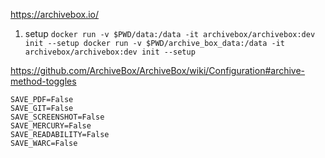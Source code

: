
https://archivebox.io/

1. setup `docker run -v $PWD/data:/data -it archivebox/archivebox:dev init --setup docker run -v $PWD/archive_box_data:/data -it archivebox/archivebox:dev init --setup`


https://github.com/ArchiveBox/ArchiveBox/wiki/Configuration#archive-method-toggles

```
SAVE_PDF=False
SAVE_GIT=False
SAVE_SCREENSHOT=False
SAVE_MERCURY=False
SAVE_READABILITY=False
SAVE_WARC=False
```

